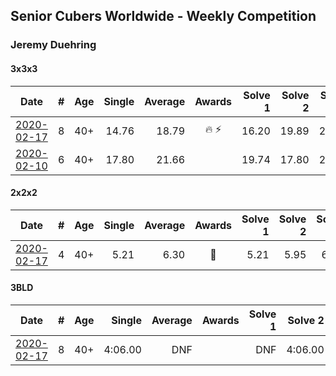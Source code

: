 ## Senior Cubers Worldwide - Weekly Competition
### Jeremy Duehring

#### 3x3x3

| Date | # | Age | Single | Average | Awards | Solve 1 | Solve 2 | Solve 3 | Solve 4 | Solve 5 | Video |
| :--: | :--: | :--: | --: | --: | :--: | --: | --: | --: | --: | --: | :-- |
| [2020-02-17](../3x3x3/2020-02-17.md) | 8 | 40+ | 14.76 | 18.79 | 🔥 ⚡ | 16.20 | 19.89 | 20.68 | 20.29 | 14.76 | [Link](https://www.facebook.com/events/616423959107229/permalink/618639688885656/) |
| [2020-02-10](../3x3x3/2020-02-10.md) | 6 | 40+ | 17.80 | 21.66 |  | 19.74 | 17.80 | 22.39 | 23.66 | 22.86 | [Link](https://www.facebook.com/groups/1604105099735401/permalink/2134403116705594/) |

#### 2x2x2

| Date | # | Age | Single | Average | Awards | Solve 1 | Solve 2 | Solve 3 | Solve 4 | Solve 5 | Video |
| :--: | :--: | :--: | --: | --: | :--: | --: | --: | --: | --: | --: | :-- |
| [2020-02-17](../2x2x2/2020-02-17.md) | 4 | 40+ | 5.21 | 6.30 | 🥈 | 5.21 | 5.95 | 6.24 | 6.70 | 9.06 | [Link](https://www.facebook.com/events/176704156956327/permalink/177381356888607/) |

#### 3BLD

| Date | # | Age | Single | Average | Awards | Solve 1 | Solve 2 | Solve 3 | Video |
| :--: | :--: | :--: | --: | --: | :--: | --: | --: | --: | :-- |
| [2020-02-17](../3bld/2020-02-17.md) | 8 | 40+ | 4:06.00 | DNF |  | DNF | 4:06.00 | DNF | [Link](https://www.facebook.com/events/173728187264773/permalink/178131816824410/) |

